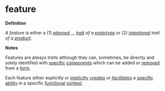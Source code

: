 # feature

**Definition**

_A feature_ is either a (1) [_planned_](https://github.com/gcassel/Modular-Organization-Terminology/blob/master/terms/plan.md) __ [_trait_](https://github.com/gcassel/Modular-Organization-Terminology/blob/master/terms/trait.md) _of a_ [_prototype_](prototype.md) or (2) [_intentional_](https://github.com/gcassel/Modular-Organization-Terminology/blob/master/terms/intend.md) _trait of a_ [_product_](https://github.com/gcassel/Modular-Organization-Terminology/blob/master/terms/produce.md).

**Notes**

Features are always _traits_ although they can, sometimes, be directly and solely identified with [specific](https://github.com/gcassel/Modular-Organization-Terminology/blob/master/terms/specific.md) [components](https://github.com/gcassel/Modular-Organization-Terminology/blob/master/terms/component.md) which can be added or [removed](https://github.com/gcassel/Modular-Organization-Terminology/blob/master/terms/remove.md) from a [form](https://github.com/gcassel/Modular-Organization-Terminology/blob/master/terms/form.md).

Each feature either explicitly or [implicitly](https://github.com/gcassel/Modular-Organization-Terminology/blob/master/terms/imply.md) [_creates_](https://github.com/gcassel/Modular-Organization-Terminology/blob/master/terms/create.md) _or_ [_facilitates_](https://github.com/gcassel/Modular-Organization-Terminology/blob/master/terms/facilitate.md) a [specific](https://github.com/gcassel/Modular-Organization-Terminology/blob/master/terms/specification.md) [ability](https://github.com/gcassel/Modular-Organization-Terminology/blob/master/terms/ability.md) in a specific [functional](https://github.com/gcassel/Modular-Organization-Terminology/blob/master/terms/function.md) [context](https://github.com/gcassel/Modular-Organization-Terminology/blob/master/terms/context.md).
